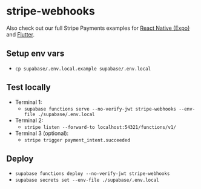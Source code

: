# stripe-webhooks

Also check out our full Stripe Payments examples for [React Native (Expo)](https://github.com/supabase-community/expo-stripe-payments-with-supabase-functions) and [Flutter](https://github.com/supabase-community/flutter-stripe-payments-with-supabase-functions).

## Setup env vars

- `cp supabase/.env.local.example supabase/.env.local`

## Test locally

- Terminal 1:
  - `supabase functions serve --no-verify-jwt stripe-webhooks --env-file ./supabase/.env.local`
- Terminal 2:
  - `stripe listen --forward-to localhost:54321/functions/v1/`
- Terminal 3 (optional):
  - `stripe trigger payment_intent.succeeded`

## Deploy

- `supabase functions deploy --no-verify-jwt stripe-webhooks`
- `supabase secrets set --env-file ./supabase/.env.local`
